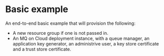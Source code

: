 # Basic example

An end-to-end basic example that will provision the following:
- A new resource group if one is not passed in.
- An MQ on Cloud deployment instance, with a queue manager, an application key generator, an administrive user, a key store certificate and a trust store certificate.
